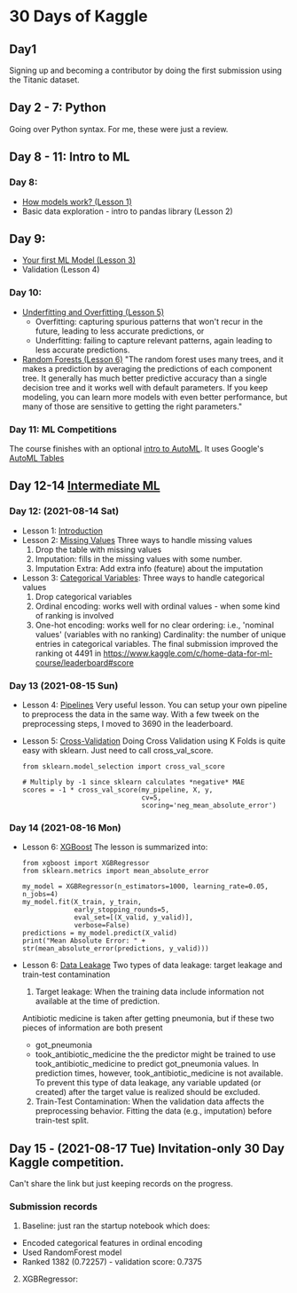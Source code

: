 # 30 Days of Kaggle

## Day1
Signing up and becoming a contributor by doing the first submission using the Titanic dataset.

## Day 2 - 7: Python
Going over Python syntax. For me, these were just a review.

## Day 8 - 11: Intro to ML
### Day 8:
- [How models work? (Lesson 1)](https://www.kaggle.com/dansbecker/how-models-work)
- Basic data exploration - intro to pandas library (Lesson 2)
## Day 9:
- [Your first ML Model (Lesson 3)](https://www.kaggle.com/dansbecker/your-first-machine-learning-model)
- Validation (Lesson 4)
### Day 10:
- [Underfitting and Overfitting (Lesson 5)](https://www.kaggle.com/dansbecker/underfitting-and-overfitting)
  - Overfitting: capturing spurious patterns that won't recur in the future, leading to less accurate predictions, or
  - Underfitting: failing to capture relevant patterns, again leading to less accurate predictions.
- [Random Forests (Lesson 6)](https://www.kaggle.com/dansbecker/random-forests?utm_medium=email&utm_source=gamma&utm_campaign=thirty-days-of-ml&utm_content=day-10)
  "The random forest uses many trees, and it makes a prediction by averaging the predictions of each component tree. It generally has much better predictive accuracy than a single decision tree and it works well with default parameters. If you keep modeling, you can learn more models with even better performance, but many of those are sensitive to getting the right parameters."
  
### Day 11: ML Competitions
The course finishes with an optional [intro to AutoML](https://www.kaggle.com/alexisbcook/intro-to-automl). It uses Google's [AutoML Tables](https://cloud.google.com/automl-tables) 

## Day 12-14 [Intermediate ML](https://www.kaggle.com/learn/intermediate-machine-learning)
### Day 12: (2021-08-14 Sat)
- Lesson 1: [Introduction](https://www.kaggle.com/alexisbcook/introduction?utm_medium=email&utm_source=gamma&utm_campaign=thirty-days-of-ml&utm_content=day-12)
- Lesson 2: [Missing Values](https://www.kaggle.com/alexisbcook/missing-values)
  Three ways to handle missing values
  1. Drop the table with missing values
  2. Imputation: fills in the missing values with some number.
  3. Imputation Extra: Add extra info (feature) about the imputation
- Lesson 3: [Categorical Variables](): Three ways to handle categorical values
  1. Drop categorical variables
  2. Ordinal encoding: works well with ordinal values - when some kind of ranking is involved
  3. One-hot encoding: works well for no clear ordering: i.e., 'nominal values' (variables with no ranking)
  Cardinality: the number of unique entries in categorical variables.
  The final submission improved the ranking ot 4491 in https://www.kaggle.com/c/home-data-for-ml-course/leaderboard#score

### Day 13 (2021-08-15 Sun)
- Lesson 4: [Pipelines](https://www.kaggle.com/alexisbcook/pipelines) Very useful lesson.
  You can setup your own pipeline to preprocess the data in the same way.
  With a few tweek on the preprocessing steps, I moved to 3690 in the leaderboard.
- Lesson 5: [Cross-Validation](https://www.kaggle.com/alexisbcook/cross-validation)
  Doing Cross Validation using K Folds is quite easy with sklearn. Just need to call cross_val_score.

  ```
  from sklearn.model_selection import cross_val_score

  # Multiply by -1 since sklearn calculates *negative* MAE
  scores = -1 * cross_val_score(my_pipeline, X, y,
                                cv=5,
                                scoring='neg_mean_absolute_error')
  ```

### Day 14 (2021-08-16 Mon)
- Lesson 6: [XGBoost](https://www.kaggle.com/alexisbcook/xgboost)
The lesson is summarized into:
  ```
  from xgboost import XGBRegressor
  from sklearn.metrics import mean_absolute_error

  my_model = XGBRegressor(n_estimators=1000, learning_rate=0.05, n_jobs=4)
  my_model.fit(X_train, y_train, 
               early_stopping_rounds=5, 
               eval_set=[(X_valid, y_valid)], 
               verbose=False)
  predictions = my_model.predict(X_valid)
  print("Mean Absolute Error: " + str(mean_absolute_error(predictions, y_valid)))

  ```
- Lesson 6: [Data Leakage](https://www.kaggle.com/alexisbcook/data-leakage)
  Two types of data leakage: target leakage and train-test contamination
  
  1. Target leakage: When the training data include information not available at the time of prediction.

    Antibiotic medicine is taken after getting pneumonia, but if these two pieces of information are both present
    - got_pneumonia	
    - took_antibiotic_medicine
    the the predictor might be trained to use took_antibiotic_medicine to predict got_pneumonia values.
    In prediction times, however, took_antibiotic_medicine is not available.
    To prevent this type of data leakage, any variable updated (or created) after the target value is realized should be excluded.

  2. Train-Test Contamination: When the validation data affects the preprocessing behavior.
    Fitting the data (e.g., imputation) before train-test split.

## Day 15 - (2021-08-17 Tue) Invitation-only 30 Day Kaggle competition.
Can't share the link but just keeping records on the progress.

### Submission records
1. Baseline: just ran the startup notebook which does:
  - Encoded categorical features in ordinal encoding
  - Used RandomForest model
  - Ranked 1382 (0.72257) - validation score: 0.7375

2. XGBRegressor: 
